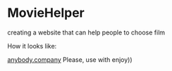 # MovieHelper
creating a website that can help people to choose film  



How it looks like: 

[anybody.company](https://anybody.company/mainPage/)
Please, use with enjoy))




